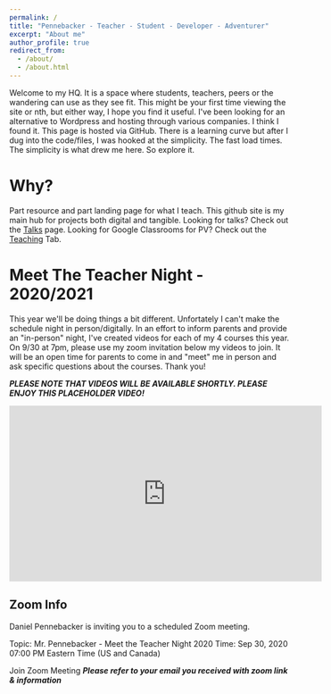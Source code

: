 ```yaml
---
permalink: /
title: "Pennebacker - Teacher - Student - Developer - Adventurer"
excerpt: "About me"
author_profile: true
redirect_from: 
  - /about/
  - /about.html
---
```


Welcome to my HQ. It is a space where students, teachers, peers or the wandering can use as they see fit. This might be your first time viewing the site or nth, but either way, I hope you find it useful. I've been looking for an alternative to Wordpress and hosting through various companies. I think I found it. This page is hosted via GitHub. There is a learning curve but after I dug into the code/files, I was hooked at the simplicity. The fast load times. The simplicity is what drew me here. So explore it. 



Why?
======
Part resource and part landing page for what I teach. This github site is my main hub for projects both digital and tangible. 
Looking for talks? Check out the <a href="https://dpennebacker.github.io/talks/">Talks</a> page. Looking for Google Classrooms for PV? Check out the <a href="https://dpennebacker.github.io/teaching/">Teaching</a> Tab. 

Meet The Teacher Night - 2020/2021
======

This year we'll be doing things a bit different. Unfortately I can't make the schedule night in person/digitally. In an effort to inform parents and provide an "in-person" night, I've created videos for each of my 4 courses this year. On 9/30 at 7pm, please use my zoom invitation below my videos to join. It will be an open time for parents to come in and "meet" me in person and ask specific questions about the courses. Thank you!

***PLEASE NOTE THAT VIDEOS WILL BE AVAILABLE SHORTLY. PLEASE ENJOY THIS PLACEHOLDER VIDEO!***

<iframe width="560" height="315" src="https://www.youtube.com/embed/31Kx_xNhn4Y" frameborder="0" allow="accelerometer; autoplay; clipboard-write; encrypted-media; gyroscope; picture-in-picture" allowfullscreen></iframe>


<h2>Zoom Info</h2>

Daniel Pennebacker is inviting you to a scheduled Zoom meeting.

Topic: Mr. Pennebacker - Meet the Teacher Night 2020
Time: Sep 30, 2020 07:00 PM Eastern Time (US and Canada)

Join Zoom Meeting
***Please refer to your email you received with zoom link & information***
